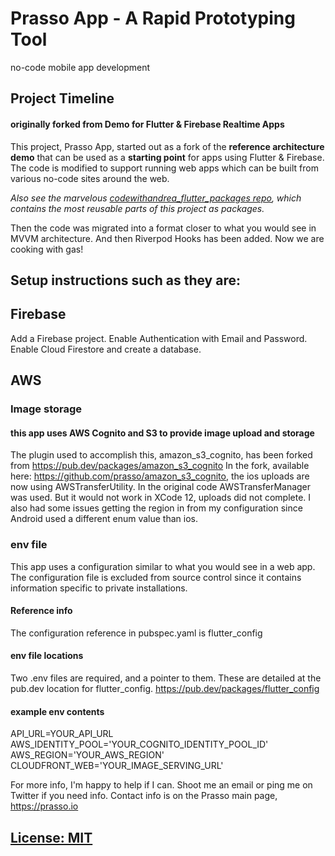 # Prasso App - A Rapid Prototyping Tool

no-code mobile app development

## Project Timeline
#### originally forked from  Demo for Flutter & Firebase Realtime Apps

This project, Prasso App, started out as a fork of the **reference architecture demo** that can be used as a **starting point** for apps using Flutter & Firebase. The code is modified to support running web apps which can be built from various no-code sites around the web.

*Also see the marvelous [codewithandrea_flutter_packages repo](https://github.com/bizz84/codewithandrea_flutter_packages), which contains the most reusable parts of this project as packages.*

Then the code was migrated into a format closer to what you would see in MVVM architecture. And then Riverpod Hooks has been added.
Now we are cooking with gas!

## Setup instructions such as they are:

## Firebase
  Add a Firebase project. Enable Authentication with Email and Password.  Enable Cloud Firestore and create a database. 
## AWS
### Image storage
#### this app uses AWS Cognito and S3 to provide image upload and storage
The plugin used to accomplish this, amazon_s3_cognito, has been forked from https://pub.dev/packages/amazon_s3_cognito
In the fork, available here: https://github.com/prasso/amazon_s3_cognito, the ios uploads are now using AWSTransferUtility. In the original code AWSTransferManager was used. But it would not work in XCode 12, uploads did not complete. I also had some issues getting the region in from my configuration since Android used a different enum value than ios.

### env file
This app uses a configuration similar to what you would see in a web app. The configuration file is excluded from source control since it contains information specific to private installations.
#### Reference info
The configuration reference in pubspec.yaml is
flutter_config
#### env file locations
Two .env files are required, and a pointer to them. These are detailed at the pub.dev location for flutter_config. https://pub.dev/packages/flutter_config
#### example env contents
API_URL=YOUR_API_URL
AWS_IDENTITY_POOL='YOUR_COGNITO_IDENTITY_POOL_ID'
AWS_REGION='YOUR_AWS_REGION'
CLOUDFRONT_WEB='YOUR_IMAGE_SERVING_URL'

For more info, I'm happy to help if I can. Shoot me an email or ping me on Twitter if you need info. Contact info is on the Prasso main page, https://prasso.io

## [License: MIT](LICENSE.md)
